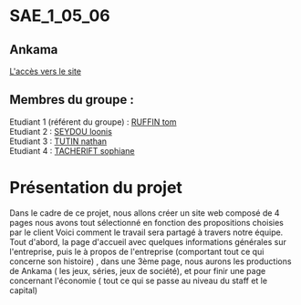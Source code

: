 # SAE_1_05_06

## Ankama

[L'accès vers le site](https://truffin04.github.io/projet/)

## Membres du groupe :

Etudiant 1 (référent du groupe) :  [RUFFIN tom](mailto:tom.ruffin@edu.univ-fcomte.fr?subject=SAE_1_05_06)  
Etudiant 2 : [SEYDOU loonis ](mailto:loonis.seydou@edu.univ-fcomte.fr?subject=SAE_1_05_06)   
Etudiant 3 : [TUTIN nathan](mailto:nathan.tutin@edu.univ-fcomte.fr?subject=SAE_1_05_06)  
Etudiant 4 : [TACHERIFT sophiane](mailto:sophiane.tacherift@edu.univ-fcomte.fr?subject=SAE_1_05_06)  

# Présentation du projet


Dans le cadre de ce projet, nous allons créer un site web composé de 4 pages 
nous avons tout sélectionné en fonction des propositions choisies par le client 
Voici comment le travail sera partagé à travers notre équipe.
Tout d'abord, la page d'accueil avec quelques informations générales sur l'entreprise, 
puis le à propos de l'entreprise (comportant tout ce qui concerne son histoire)
, dans une 3ème page, nous aurons les productions de Ankama ( les jeux, séries, jeux 
de société), et pour finir une page concernant l'économie ( tout ce qui se passe 
au niveau du staff et le capital)
